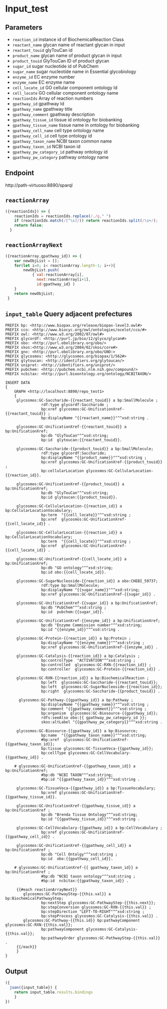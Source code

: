 # Input_test

## Parameters
* `reaction_id` instance id of BiochemicalReaction Class 
* `reactant_name` glycan name of reactant glycan in input
* `reactant_touid` glyTouCan id
* `product_name` glycan name of product  glycan in input
* `product_touid` GlyTouCan ID of product glycan
* `sugar_id` sugar nucleotide id of PubChem
* `sugar_name` sugar nucleotide name in Essential glycobiology
* `enzyme_id` EC enzyme number
* `enzyme_name` EC enzyme name
* `cell_locate_id` GO cellular component ontology Id
* `cell_locate` GO cellular component ontology name
* `reactionIds` Array of reaction numbers
* `gpathway_id` gpathway Id
* `gpathway_name` gpathway title 
* `gpathway_comment` gpathway description
* `gpathway_tissue_id` tissue id ontology for biobanking
* `gpathway_tissue_name` tissue name in ontology for biobanking
* `gpathway_cell_name` cell type ontology name
* `gpathway_cell_id` cell type ontology id
* `gpathway_taxon_name` NCBI taxon common name
* `gpathway_taxon_id` NCBI taxon id
* `gpathway_pw_category_id` pathway ontology id
* `gpathway_pw_category` pathway ontology name   

## Endpoint
http://path-virtuoso:8890/sparql

## `reactionArray`
```javascript
({reactionIds}) => {
    reactionIds = reactionIds.replace(/,/g," ")
    if (reactionIds.match(/[^\s]/)) return reactionIds.split(/\s+/);
    return false;
  }
```
## `reactionArrayNext`
```javascript
({reactionArray,gpathway_id}) => {
	var newObjList = [];
    for(let i=0; i< reactionArray.length-1; i++){
    	newObjList.push(
        	{ val:reactionArray[i],
              next:reactionArray[i+1],
              id:gpathway_id} )
    }
    return newObjList;
 }
```

## `input_table` Query adjacent prefectures

```sparql
PREFIX bp: <http://www.biopax.org/release/biopax-level3.owl#>
PREFIX cco: <http://www.biocyc.org/owl/ontologies/ocelot/cco/#>
PREFIX owl: <http://www.w3.org/2002/07/owl#>
PREFIX glycordf: <http://purl.jp/bio/12/glyco/glycan#>
PREFIX obo: <http://purl.obolibrary.org/obo/>
PREFIX skos:<http://www.w3.org/2004/02/skos/core#>
PREFIX gno: <http://purl.obolibrary.org/obo/GNO:>
PREFIX glycosmos: <http://glycosmos.org/biopax/1/562#>
PREFIX glytoucan: <http://identifiers.org/glytoucan/>
PREFIX uniprot: <http://identifiers.org/uniprot/>
PREFIX pubchem: <http://pubchem.ncbi.nlm.nih.gov/compound/>
PREFIX ncbitax: <http://purl.bioontology.org/ontology/NCBITAXON/>

INSERT DATA
{
    GRAPH <http://localhost:8890/repo_test1> 
    {
     glycosmos:GC-Saccharide-{{reactant_touid}} a bp:SmallMolecule ;
                rdf:type glycordf:Saccharide ;
                bp:xref glycosmos:GC-UnificationXref-{{reactant_touid}} ;
                bp:displayName "{{reactant_name}}"^^xsd:string .
      
     glycosmos:GC-UnificationXref-{{reactant_touid}} a bp:UnificationXref;
                bp:db "GlyTouCan"^^xsd:string;
                bp:id  glytoucan:{{reactant_touid}}.
                
     glycosmos:GC-Saccharide-{{product_touid}} a bp:SmallMolecule;
                rdf:type glycordf:Saccharide;
                bp:displayName "{{product_name}}"^^xsd:string ;
                bp:xref glycosmos:GC-UnificationXref-{{product_touid}} ;
                bp:cellularLocation glycosmos:GC-CellularLocation-{{reaction_id}}.

     glycosmos:GC-UnificationXref-{{product_touid}} a bp:UnificationXref;
                bp:db "GlyTouCan"^^xsd:string;
                bp:id glytoucan:{{product_touid}}.                     
                
     glycosmos:GC-CellularLocation-{{reaction_id}} a bp:CellularLocationVocabulary;
                bp:term  "{{cell_locate}}"^^xsd:string ;
                bp:xref  glycosmos:GC-UnificationXref-{{cell_locate_id}} .
      
     glycosmos:GC-CellularLocation-{{reaction_id}} a bp:CellularLocationVocabulary;
                bp:term  "{{cell_locate}}"^^xsd:string ;
                bp:xref  glycosmos:GC-UnificationXref-{{cell_locate_id}} .
                
     glycosmos:GC-UnificationXref-{{cell_locate_id}} a bp:UnificationXref;             
                bp:db "GO ontology"^^xsd:string;
                bp:id obo:{{cell_locate_id}}.           
                
     glycosmos:GC-SugarNucleoside-{{reaction_id}} a obo:CHEBI_59737;
                rdf:type bp:SmallMolecule;
                bp:displayName "{{sugar_name}}"^^xsd:string;
                bp:xref glycosmos:GC-UnificationXref-{{sugar_id}} . 
                
     glycosmos:GC-UnificationXref-{{sugar_id}} a bp:UnificationXref;
                bp:db "PubChem"^^xsd:string ;
                bp:id  pubchem:{{sugar_id}}. 
                
     glycosmos:GC-UnificationXref-{{enzyme_id}} a bp:UnificationXref;
                bp:db "Enzyme Commission number"^^xsd:string;
                bp:id "{{enzyme_id}}"^^xsd:string .
                
     glycosmos:GC-Protein-{{reaction_id}} a bp:Protein ; 
                bp:displayName "{{enzyme_name}}"^^xsd:string ;
                bp:xref glycosmos:GC-UnificationXref-{{enzyme_id}} .           
 
     glycosmos:GC-Catalysis-{{reaction_id}} a bp:Catalysis ;
                bp:controlType  "ACTIVATION"^^xsd:string ;
                bp:controlled  glycosmos:GC-RXN-{{reaction_id}} ;
                bp:controller  glycosmos:GC-Protein-{{reaction_id}} .
                
     glycosmos:GC-RXN-{{reaction_id}} a bp:BiochemicalReaction ;
                bp:left  glycosmos:GC-Saccharide-{{reactant_touid}};
                bp:left  glycosmos:GC-SugarNucleoside-{{reaction_id}};
                bp:right  glycosmos:GC-Saccharide-{{product_touid}} . 
      
      glycosmos:GC-Pathway-{{gpathway_id}} a bp:Pathway ;
                bp:displayName "{{gpathway_name}}"^^xsd:string ;
                bp:comment "{{gpathway_comment}}"^^xsd:string ;
                bp:organism  glycosmos:GC-Biosource-{{gpathway_id}};
                rdfs:seeAlso obo:{{ gpathway_pw_category_id }};
                skos:altLabel "{{gpathway_pw_category}}"^^xsd:string .
                
     glycosmos:GC-Biosource-{{gpathway_id}} a bp:Biosource;
                bp:name  "{{gpathway_taxon_name}}"^^xsd:string;
                #bp:xref  glycosmos:GC-UnificationXref-{{gpathway_taxon_id}};
                bp:tissue glycosmos:GC-TissueVoca-{{gpathway_id}};
                bp:cellType glycosmos:GC-CellVocabulary-{{gpathway_id}} .
       
    # glycosmos:GC-UnificationXref-{{gpathway_taxon_id}} a bp:UnificationXref;      
                #bp:db "NCBI TAXON"^^xsd:string;
                #bp:id "{{gpathway_taxon_id}}"^^xsd:string .
                
     glycosmos:GC-TissueVoca-{{gpathway_id}} a bp:TissueVocabulary;
                bp:xref glycosmos:GC-UnificationXref-{{gpathway_tissue_id}}.
                     
     glycosmos:GC-UnificationXref-{{gpathway_tissue_id}} a bp:UnificationXref ;
                bp:db "Brenda Tissue Ontology"^^xsd:string;
                bp:id "{{gpathway_tissue_id}}"^^xsd:string .
                
     glycosmos:GC-CellVocabulary-{{gpathway_id}} a bp:CellVocabulary ;
                bp:xref glycosmos:GC-UnificationXref-{{gpathway_cell_id}} .
                
     glycosmos:GC-UnificationXref-{{gpathway_cell_id}} a bp:UnificationXref ;
                bp:db "Cell Ontolgy"^^xsd:string ;
                bp:id  obo:{{gpathway_cell_id}}.
                
    # glycosmos:GC-UnificationXref-{{ gpathway_taxon_id}} a bp:UnificationXref ;
                #bp:db "NCBI taxon ontology"^^xsd:string ;
                #bp:id  ncbitax:{{gpathway_taxon_id}} .               
                 
     {{#each reactionArrayNext}}
        glycosmos:GC-PathwayStep-{{this.val}} a bp:BiochemicalPathwayStep;
	    		bp:nextStep glycosmos:GC-PathwayStep-{{this.next}};
	    		bp:stepConversion glycosmos:GC-RXN-{{this.val}} ;
	    		bp:stepDirection "LEFT-TO-RIGHT"^^xsd:string ;
	    		bp:stepProcess glycosmos:GC-Catalysis-{{this.val}} .
        glycosmos:GC-Pathway-{{this.id}} bp:pathwayComponent glycosmos:GC-RXN-{{this.val}};
                bp:pathwayComponent glycosmos:GC-Catalysis-{{this.val}};
                bp:pathwayOrder glycosmos:GC-PathwayStep-{{this.val}} .
     {{/each}}   
     }
}
```

## Output

```javascript
({
  json({input_table}) {
    return input_table.results.bindings
    }
})
```